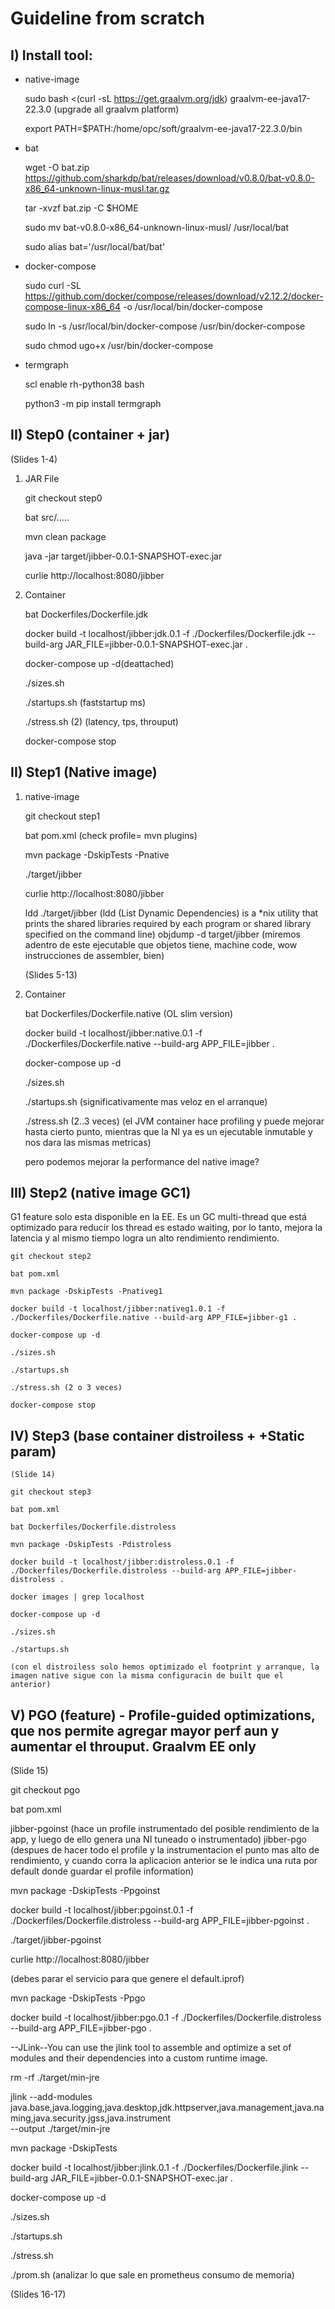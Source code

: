 # Guideline from scratch

I) Install tool:
---
- native-image

  sudo bash <(curl -sL https://get.graalvm.org/jdk) graalvm-ee-java17-22.3.0 (upgrade all graalvm platform)

  export PATH=$PATH:/home/opc/soft/graalvm-ee-java17-22.3.0/bin

- bat

  wget -O bat.zip https://github.com/sharkdp/bat/releases/download/v0.8.0/bat-v0.8.0-x86_64-unknown-linux-musl.tar.gz

  tar -xvzf bat.zip -C $HOME

  sudo mv bat-v0.8.0-x86_64-unknown-linux-musl/ /usr/local/bat

  sudo alias bat='/usr/local/bat/bat'

- docker-compose

  sudo curl -SL https://github.com/docker/compose/releases/download/v2.12.2/docker-compose-linux-x86_64 -o /usr/local/bin/docker-compose
  
  sudo ln -s /usr/local/bin/docker-compose /usr/bin/docker-compose
  
  sudo chmod ugo+x /usr/bin/docker-compose 
  
- termgraph

  scl enable rh-python38 bash
  
  python3 -m pip install termgraph

II) Step0 (container + jar)
---
(Slides 1-4)
1. JAR File

    git checkout step0

    bat src/.....

    mvn clean package

    java -jar target/jibber-0.0.1-SNAPSHOT-exec.jar

    curlie http://localhost:8080/jibber 

2. Container 

    bat Dockerfiles/Dockerfile.jdk

    docker build -t localhost/jibber:jdk.0.1 -f ./Dockerfiles/Dockerfile.jdk --build-arg JAR_FILE=jibber-0.0.1-SNAPSHOT-exec.jar .

    docker-compose up -d(deattached)

    ./sizes.sh

    ./startups.sh (faststartup ms)

    ./stress.sh (2) (latency, tps, throuput)

    docker-compose stop

II) Step1 (Native image) 
---
1. native-image

    git checkout step1

    bat pom.xml (check profile=<native> mvn plugins)

    mvn package -DskipTests -Pnative

    ./target/jibber

    curlie http://localhost:8080/jibber 

    ldd ./target/jibber (ldd (List Dynamic Dependencies) is a *nix utility that prints the shared libraries required by each program or shared library specified on the command line)
    objdump -d target/jibber (miremos adentro de este ejecutable que objetos tiene, machine code, wow instrucciones de assembler, bien)

    (Slides 5-13)

2. Container
  
    bat Dockerfiles/Dockerfile.native (OL slim version)

    docker build -t localhost/jibber:native.0.1 -f ./Dockerfiles/Dockerfile.native --build-arg APP_FILE=jibber .

    docker-compose up -d

    ./sizes.sh 

    ./startups.sh (significativamente mas veloz en el arranque)

    ./stress.sh (2..3 veces) (el JVM container hace profiling y puede mejorar hasta cierto punto, mientras que la NI ya es un ejecutable inmutable y nos dara las mismas metricas)

    pero podemos mejorar la performance del native image?

III) Step2 (native image GC1)
---
G1 feature solo esta disponible en la EE. Es un GC multi-thread que está optimizado para reducir los thread es estado waiting, por lo tanto, mejora la latencia y al mismo tiempo logra un alto rendimiento rendimiento.

    git checkout step2

    bat pom.xml

    mvn package -DskipTests -Pnativeg1

    docker build -t localhost/jibber:nativeg1.0.1 -f ./Dockerfiles/Dockerfile.native --build-arg APP_FILE=jibber-g1 .

    docker-compose up -d

    ./sizes.sh

    ./startups.sh

    ./stress.sh (2 o 3 veces)

    docker-compose stop

IV) Step3 (base container distroiless + +Static param)
---
    (Slide 14)

    git checkout step3

    bat pom.xml

    bat Dockerfiles/Dockerfile.distroless

    mvn package -DskipTests -Pdistroless

    docker build -t localhost/jibber:distroless.0.1 -f ./Dockerfiles/Dockerfile.distroless --build-arg APP_FILE=jibber-distroless .

    docker images | grep localhost

    docker-compose up -d

    ./sizes.sh

    ./startups.sh

    (con el distroiless solo hemos optimizado el footprint y arranque, la imagen native sigue con la misma configuracin de built que el anterior)

V) PGO (feature) - Profile-guided optimizations, que nos permite agregar mayor perf aun y aumentar el throuput. Graalvm EE only
---
(Slide 15)
  
  git checkout pgo

  bat pom.xml

  jibber-pgoinst (hace un profile instrumentado del posible rendimiento de la app, y luego de ello genera una NI tuneado o instrumentado)
  jibber-pgo (despues de hacer todo el profile y la instrumentacion el punto mas alto de rendimiento, y cuando corra la aplicacion anterior se le indica una ruta por default
   donde guardar el profile information)

  mvn package -DskipTests -Ppgoinst

  docker build -t localhost/jibber:pgoinst.0.1 -f ./Dockerfiles/Dockerfile.distroless --build-arg APP_FILE=jibber-pgoinst .

  ./target/jibber-pgoinst

  curlie http://localhost:8080/jibber

  (debes parar el servicio para que genere el default.iprof)
 
  mvn package -DskipTests -Ppgo

  docker build -t localhost/jibber:pgo.0.1 -f ./Dockerfiles/Dockerfile.distroless --build-arg APP_FILE=jibber-pgo . 


--JLink--You can use the jlink tool to assemble and optimize a set of modules and their dependencies into a custom runtime image.

  rm -rf ./target/min-jre

  jlink --add-modules java.base,java.logging,java.desktop,jdk.httpserver,java.management,java.naming,java.security.jgss,java.instrument \
          --output ./target/min-jre

  mvn package -DskipTests

  docker build -t localhost/jibber:jlink.0.1 -f ./Dockerfiles/Dockerfile.jlink --build-arg JAR_FILE=jibber-0.0.1-SNAPSHOT-exec.jar .

  docker-compose up -d

  ./sizes.sh

  ./startups.sh

  ./stress.sh

  ./prom.sh (analizar lo que sale en prometheus consumo de memoria)

  (Slides 16-17)

















